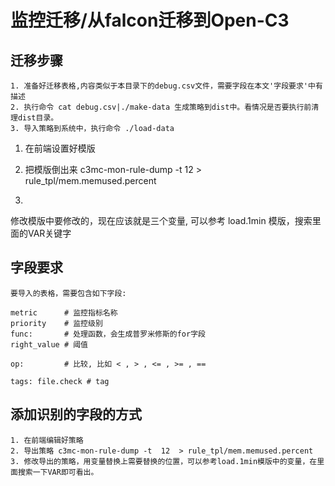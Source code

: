 # 监控迁移/从falcon迁移到Open-C3

## 迁移步骤

```
1. 准备好迁移表格,内容类似于本目录下的debug.csv文件，需要字段在本文'字段要求'中有描述
2. 执行命令 cat debug.csv|./make-data 生成策略到dist中。看情况是否要执行前清理dist目录。
3. 导入策略到系统中，执行命令 ./load-data

```

1. 在前端设置好模版

2. 把模版倒出来
c3mc-mon-rule-dump -t  12  > rule_tpl/mem.memused.percent

3.
修改模版中要修改的，现在应该就是三个变量, 可以参考 load.1min 模版，搜索里面的VAR关键字


## 字段要求

```
要导入的表格，需要包含如下字段:

metric      # 监控指标名称
priority    # 监控级别
func:       # 处理函数，会生成普罗米修斯的for字段
right_value # 阈值

op:         # 比较, 比如 < , > , <= , >= , ==

tags: file.check # tag
```

## 添加识别的字段的方式

```
1. 在前端编辑好策略
2. 导出策略 c3mc-mon-rule-dump -t  12  > rule_tpl/mem.memused.percent
3. 修改导出的策略，用变量替换上需要替换的位置，可以参考load.1min模版中的变量，在里面搜索一下VAR即可看出。

```
